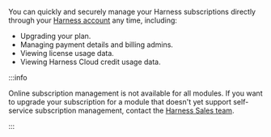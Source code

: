 You can quickly and securely manage your Harness subscriptions directly through your [Harness account](https://app.harness.io) any time, including:

- Upgrading your plan.
- Managing payment details and billing admins.
- Viewing license usage data.
- Viewing Harness Cloud credit usage data.

:::info

Online subscription management is not available for all modules. If you want to upgrade your subscription for a module that doesn't yet support self-service subscription management, contact the [Harness Sales team](https://www.harness.io/pricing?module=cd#).

:::